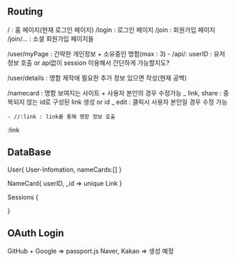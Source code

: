 ## Routing

/ : 홈 페이지(현재 로그인 페이지)
/login : 로그인 페이지
/join : 회원가입 페이지
/join/... : 소셜 회원가입 페이지들

/user/myPage : 간략한 개인정보 + 소유중인 명함(max : 3) - /api/: userID : 유저 정보 호출 or api없이 session 이용해서 간단하게 가능할지도?

/user/details : 명함 제작에 필요한 추가 정보 있으면 작성(현재 공백)

/namecard : 명함 보여지는 사이트 + 사용자 본인의 경우 수정가능
_ link, share : 중복되지 않는 id로 구성된 link 생성 or id
_ edit : 클릭시 사용자 본인일 경우 수정 가능

    - //:link : link를 통해 명함 정보 호출

:link

## DataBase

User{
User-Infomation,
nameCards:[]
}

NameCard{
userID,
\_id => unique Link
}

Sessions {

}

## OAuth Login

GitHub + Google => passport.js
Naver, Kakao => 생성 예정
